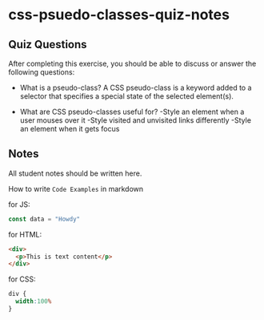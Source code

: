# css-psuedo-classes-quiz-notes

## Quiz Questions

After completing this exercise, you should be able to discuss or answer the following questions:

- What is a pseudo-class?
A CSS pseudo-class is a keyword added to a selector that specifies a special state of the selected element(s).

- What are CSS pseudo-classes useful for?
-Style an element when a user mouses over it
-Style visited and unvisited links differently
-Style an element when it gets focus


## Notes

All student notes should be written here.


How to write `Code Examples` in markdown

for JS:
```javascript
const data = "Howdy"
```

for HTML:
```html
<div>
  <p>This is text content</p>
</div>
```

for CSS:
```css
div {
  width:100%
}
```
